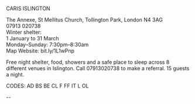 CARIS ISLINGTON

The Annexe, St Mellitus Church, Tollington Park, London N4 3AG  
07913 020738  
Winter shelter:  
1 January to 31 March  
Monday–Sunday: 7:30pm–8:30am  
Map   Website: bit.ly/1L1wPnp  

Free night shelter, food, showers and a safe place to sleep across 8 different venues in Islington. Call 07913020738 to make a referral. 15 guests a night.

CODES: AD BS BE CL F FF IT L OL

--

